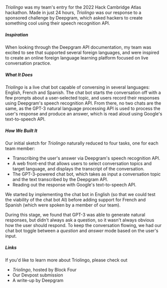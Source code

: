 *Triolingo* was my team's entry for the 2022 Hack Cambridge Atlas hackathon. Made in just 24 hours, *Triolingo* was our response to a sponsored challenge by Deepgram, which asked hackers to create something cool using their speech recognition API.

##### Inspiration
When looking through the Deepgram API documentation, my team was excited to see that supported several foreign languages, and were inspired to create an online foreign language learning platform focused on live conversation practice.

##### What It Does

*Triolingo* is a live chat bot capable of conversing in several languages: English, French and Spanish. The chat bot starts the conversation off with a few prompts about a user-selected topic, and users record their responses using Deepgram's speech recognition API. From there, no two chats are the same, as the GPT-3 natural language processing API is used to process the user's response and produce an answer, which is read aloud using Google's text-to-speech API.

##### How We Built It

Our initial sketch for *Triolingo* naturally reduced to four tasks, one for each team member:

- Transcribing the user's answer via Deepgram's speech recognition API.
- A web front-end that allows users to select conversation topics and target language, and displays the transcript of the conversation.
- The GPT-3-powered chat bot, which takes as input a conversation topic and the text transcribed by the Deepgram API.
- Reading out the response with Google's text-to-speech API.

We started by implementing the chat bot in English (so that we could test the viability of the chat bot AI) before adding support for French and Spanish (which were spoken by a member of our team).

During this stage, we found that GPT-3 was able to generate natural responses, but didn't always ask a question, so it wasn't always obvious how the user should respond. To keep the conversation flowing, we had our chat bot toggle between a *question* and *answer* mode based on the user's input.

##### Links

If you'd like to learn more about Triolingo, please check out
- *Triolingo*, hosted by Block Four
- Our Devpost submission
- A write-up by Deepgram